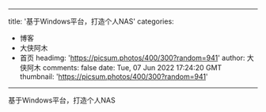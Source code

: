 
---
title: '基于Windows平台，打造个人NAS'
categories: 
 - 博客
 - 大侠阿木
 - 首页
headimg: 'https://picsum.photos/400/300?random=941'
author: 大侠阿木
comments: false
date: Tue, 07 Jun 2022 17:24:20 GMT
thumbnail: 'https://picsum.photos/400/300?random=941'
---

<div>   
基于Windows平台，打造个人NAS  
</div>
            